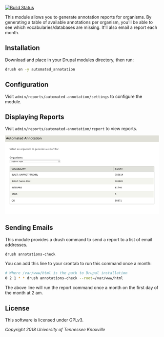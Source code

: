 [![Build Status](https://travis-ci.org/statonlab/automated_annotation.svg?branch=master)](https://travis-ci.org/statonlab/automated_annotation)

This module allows you to generate annotation reports for organisms. By generating
a table of available annotations per organism, you'll be able to see which
vocabularies/databases are missing. It'll also email a report each month.

## Installation

Download and place in your Drupal modules directory, then run:

```bash
drush en -y automated_annotation
```

## Configuration

Visit `admin/reports/automated-annotation/settings` to configure the module.

## Displaying Reports

Visit `admin/reports/automated-annotation/report` to view reports.

![Report Example](docs/aa_report.png)

## Sending Emails

This module provides a drush command to send a report to a list of email addresses.

```bash
drush annotations-check
```

You can add this line to your crontab to run this command once a month:

```bash
# Where /var/www/html is the path to Drupal installation
0 2 1 * * drush annotations-check --root=/var/www/html
```

The above line will run the report command once a month on the first day of the month at 2 am.

## License

This software is licensed under GPLv3.

*Copyright 2018 University of Tennessee Knoxville*
